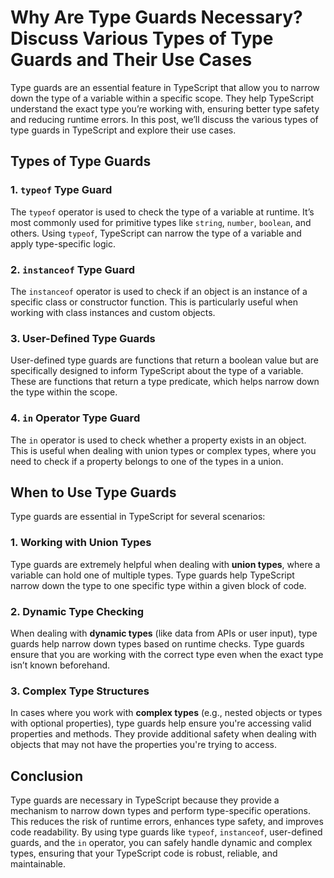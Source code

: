 # Why Are Type Guards Necessary? Discuss Various Types of Type Guards and Their Use Cases

Type guards are an essential feature in TypeScript that allow you to narrow down the type of a variable within a specific scope. They help TypeScript understand the exact type you’re working with, ensuring better type safety and reducing runtime errors. In this post, we’ll discuss the various types of type guards in TypeScript and explore their use cases.

## Types of Type Guards

### 1. `typeof` Type Guard

The `typeof` operator is used to check the type of a variable at runtime. It’s most commonly used for primitive types like `string`, `number`, `boolean`, and others. Using `typeof`, TypeScript can narrow the type of a variable and apply type-specific logic.

### 2. `instanceof` Type Guard

The `instanceof` operator is used to check if an object is an instance of a specific class or constructor function. This is particularly useful when working with class instances and custom objects.

### 3. User-Defined Type Guards

User-defined type guards are functions that return a boolean value but are specifically designed to inform TypeScript about the type of a variable. These are functions that return a type predicate, which helps narrow down the type within the scope.

### 4. `in` Operator Type Guard

The `in` operator is used to check whether a property exists in an object. This is useful when dealing with union types or complex types, where you need to check if a property belongs to one of the types in a union.

## When to Use Type Guards

Type guards are essential in TypeScript for several scenarios:

### 1. Working with Union Types

Type guards are extremely helpful when dealing with **union types**, where a variable can hold one of multiple types. Type guards help TypeScript narrow down the type to one specific type within a given block of code.

### 2. Dynamic Type Checking

When dealing with **dynamic types** (like data from APIs or user input), type guards help narrow down types based on runtime checks. Type guards ensure that you are working with the correct type even when the exact type isn’t known beforehand.

### 3. Complex Type Structures

In cases where you work with **complex types** (e.g., nested objects or types with optional properties), type guards help ensure you're accessing valid properties and methods. They provide additional safety when dealing with objects that may not have the properties you're trying to access.

## Conclusion

Type guards are necessary in TypeScript because they provide a mechanism to narrow down types and perform type-specific operations. This reduces the risk of runtime errors, enhances type safety, and improves code readability. By using type guards like `typeof`, `instanceof`, user-defined guards, and the `in` operator, you can safely handle dynamic and complex types, ensuring that your TypeScript code is robust, reliable, and maintainable.
